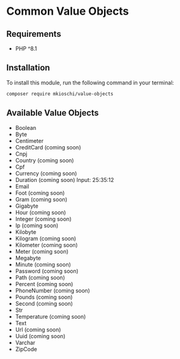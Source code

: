 # Common Value Objects

## Requirements
- PHP ^8.1

## Installation
To install this module, run the following command in your terminal:
```bash
composer require mkioschi/value-objects
```

## Available Value Objects
- Boolean
- Byte
- Centimeter
- CreditCard (coming soon)
- Cnpj
- Country (coming soon)
- Cpf
- Currency (coming soon)
- Duration (coming soon) Input: 25:35:12
- Email
- Foot (coming soon)
- Gram (coming soon)
- Gigabyte
- Hour (coming soon)
- Integer (coming soon)
- Ip (coming soon)
- Kilobyte
- Kilogram (coming soon)
- Kilometer (coming soon)
- Meter (coming soon)
- Megabyte
- Minute (coming soon)
- Password (coming soon)
- Path (coming soon)
- Percent (coming soon)
- PhoneNumber (coming soon)
- Pounds (coming soon)
- Second (coming soon)
- Str
- Temperature (coming soon)
- Text
- Url (coming soon)
- Uuid (coming soon)
- Varchar
- ZipCode